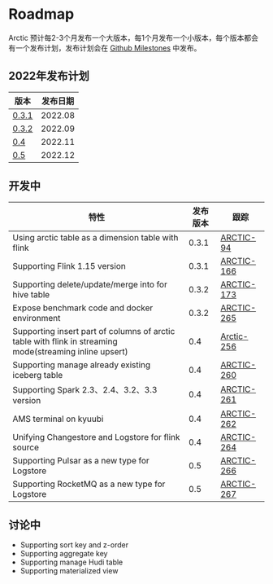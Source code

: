 # Roadmap

Arctic 预计每2-3个月发布一个大版本，每1个月发布一个小版本，每个版本都会有一个发布计划，发布计划会在 [Github Milestones](https://github.com/NetEase/arctic/milestones) 中发布。

## 2022年发布计划

| 版本                                                     | 发布日期          |
| --------------------------------------------------------| ---------------- |
| [0.3.1](https://github.com/NetEase/arctic/milestone/1)  | 2022.08          |
| [0.3.2](https://github.com/NetEase/arctic/milestone/2)  | 2022.09          |
| [0.4](https://github.com/NetEase/arctic/milestone/3)    | 2022.11          |
| [0.5](https://github.com/NetEase/arctic/milestone/4)    | 2022.12          |

## 开发中

| 特性                                                     | 发布版本        |   跟踪  |
| --------------------------------------------------------| -------------- |--------|
|Using arctic table as a dimension table with flink       | 0.3.1          | [ARCTIC-94](https://github.com/NetEase/arctic/issues/94) |
|Supporting Flink 1.15 version                            | 0.3.1          | [ARCTIC-166](https://github.com/NetEase/arctic/issues/166) |
|Supporting delete/update/merge into for hive table       | 0.3.2          | [ARCTIC-173](https://github.com/NetEase/arctic/issues/173) |
|Expose benchmark code and docker environment             | 0.3.2          | [ARCTIC-265](https://github.com/NetEase/arctic/issues/265) |
|Supporting insert part of columns of arctic table with flink in streaming mode(streaming inline upsert) | 0.4 | [Arctic-256](https://github.com/NetEase/arctic/issues/256) |
|Supporting manage already existing iceberg table         | 0.4            | [ARCTIC-260](https://github.com/NetEase/arctic/issues/260) |
|Supporting Spark 2.3、2.4、3.2、3.3 version               | 0.4            | [ARCTIC-261](https://github.com/NetEase/arctic/issues/261) |
|AMS terminal on kyuubi                                   | 0.4            | [ARCTIC-262](https://github.com/NetEase/arctic/issues/262) |
|Unifying Changestore and Logstore for flink source       | 0.4            | [ARCTIC-264](https://github.com/NetEase/arctic/issues/264) |
|Supporting Pulsar as a new type for Logstore             | 0.5            | [ARCTIC-266](https://github.com/NetEase/arctic/issues/266) |
|Supporting RocketMQ as a new type for Logstore           | 0.5            | [ARCTIC-267](https://github.com/NetEase/arctic/issues/267) |

## 讨论中

* Supporting sort key and z-order
* Supporting aggregate key
* Supporting manage Hudi table
* Supporting materialized view